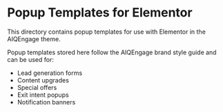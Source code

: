# Popup Templates for Elementor

This directory contains popup templates for use with Elementor in the AIQEngage theme.

Popup templates stored here follow the AIQEngage brand style guide and can be used for:

- Lead generation forms
- Content upgrades
- Special offers
- Exit intent popups
- Notification banners
